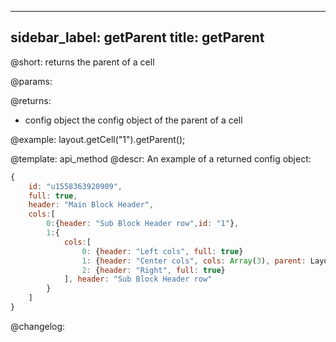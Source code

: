 
---
sidebar_label: getParent
title: getParent
---          

@short: returns the parent of a cell


@params:


@returns:
- config	object		the config object of the parent of a cell


@example:
layout.getCell("1").getParent();


@template: api_method
@descr:
An example of a returned config object:

~~~js
{
	id: "u1558363920909",
    full: true,
    header: "Main Block Header",
    cols:[
    	0:{header: "Sub Block Header row",id: "1"},
        1:{ 
        	cols:[
        		0: {header: "Left cols", full: true}
				1: {header: "Center cols", cols: Array(3), parent: Layout, full: true}
				2: {header: "Right", full: true}		        
        	], header: "Sub Block Header row"        
        }
    ]
}
~~~




@changelog:


